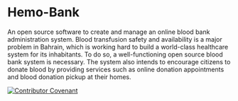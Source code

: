 # Hemo-Bank

An open source software to create and manage an online blood bank administration system. Blood transfusion safety and availability is a major problem in Bahrain, which is working hard to build a world-class healthcare system for its inhabitants. To do so, a well-functioning open source blood bank system is necessary. The system also intends to encourage citizens to donate blood by providing services such as online donation appointments and blood donation pickup at their homes.

[![Contributor Covenant](https://img.shields.io/badge/Contributor%20Covenant-2.1-4baaaa.svg)](code_of_conduct.md)
